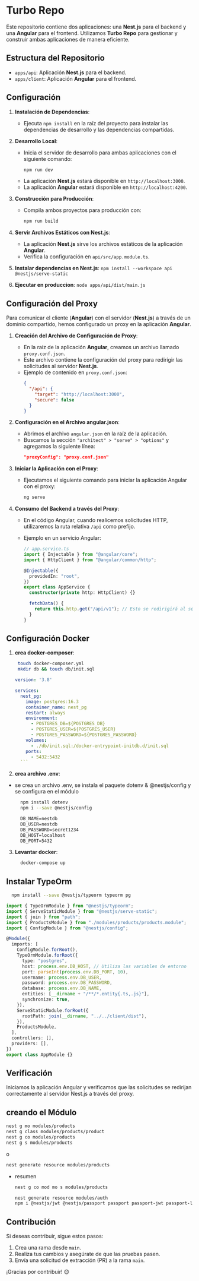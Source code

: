 # Turbo Repo

Este repositorio contiene dos aplicaciones: una **Nest.js** para el backend y una **Angular** para el frontend. Utilizamos **Turbo Repo** para gestionar y construir ambas aplicaciones de manera eficiente.

## Estructura del Repositorio

- `apps/api`: Aplicación **Nest.js** para el backend.
- `apps/client`: Aplicación **Angular** para el frontend.

## Configuración

1. **Instalación de Dependencias**:

   - Ejecuta `npm install` en la raíz del proyecto para instalar las dependencias de desarrollo y las dependencias compartidas.

2. **Desarrollo Local**:

   - Inicia el servidor de desarrollo para ambas aplicaciones con el siguiente comando:
     ```bash
     npm run dev
     ```
   - La aplicación **Nest.js** estará disponible en `http://localhost:3000`.
   - La aplicación **Angular** estará disponible en `http://localhost:4200`.

3. **Construcción para Producción**:

   - Compila ambos proyectos para producción con:
     ```bash
     npm run build
     ```

4. **Servir Archivos Estáticos con Nest.js**:

   - La aplicación **Nest.js** sirve los archivos estáticos de la aplicación **Angular**.
   - Verifica la configuración en `api/src/app.module.ts`.

5. **Instalar dependencias en Nest.js**:
   `npm install --workspace api @nestjs/serve-static`

6. **Ejecutar en produccion**:
   `node apps/api/dist/main.js`

## Configuración del Proxy

Para comunicar el cliente (**Angular**) con el servidor (**Nest.js**) a través de un dominio compartido, hemos configurado un proxy en la aplicación **Angular**.

1. **Creación del Archivo de Configuración de Proxy**:

   - En la raíz de la aplicación **Angular**, creamos un archivo llamado `proxy.conf.json`.
   - Este archivo contiene la configuración del proxy para redirigir las solicitudes al servidor **Nest.js**.
   - Ejemplo de contenido en `proxy.conf.json`:
     ```json
     {
       "/api": {
         "target": "http://localhost:3000",
         "secure": false
       }
     }
     ```

2. **Configuración en el Archivo angular.json**:

   - Abrimos el archivo `angular.json` en la raíz de la aplicación.
   - Buscamos la sección `"architect" > "serve" > "options"` y agregamos la siguiente línea:
     ```json
     "proxyConfig": "proxy.conf.json"
     ```

3. **Iniciar la Aplicación con el Proxy**:

   - Ejecutamos el siguiente comando para iniciar la aplicación Angular con el proxy:
     ```bash
     ng serve
     ```

4. **Consumo del Backend a través del Proxy**:

   - En el código Angular, cuando realicemos solicitudes HTTP, utilizaremos la ruta relativa `/api` como prefijo.
   - Ejemplo en un servicio Angular:

     ```typescript
     // app.service.ts
     import { Injectable } from "@angular/core";
     import { HttpClient } from "@angular/common/http";

     @Injectable({
       providedIn: "root",
     })
     export class AppService {
       constructor(private http: HttpClient) {}

       fetchData() {
         return this.http.get("/api/v1"); // Esto se redirigirá al servidor Nest.js
       }
     }
     ```

## Configuración Docker

1. **crea docker-composer**:

   ```bash
    touch docker-composer.yml
    mkdir db && touch db/init.sql
   ```

   ````yml
   version: '3.8'

   services:
     nest_pg:
       image: postgres:16.3
       container_name: nest_pg
       restart: always
       environment:
         - POSTGRES_DB=${POSTGRES_DB}
         - POSTGRES_USER=${POSTGRES_USER}
         - POSTGRES_PASSWORD=${POSTGRES_PASSWORD}
       volumes:
         - ./db/init.sql:/docker-entrypoint-initdb.d/init.sql
       ports:
         - 5432:5432
     ```

   ````

2. **crea archivo .env**:

- se crea un archivo .env, se instala el paquete dotenv & @nestjs/config y se configura en el módulo

  ```bash
    npm install dotenv
    npm i --save @nestjs/config
  ```

  ```txt
    DB_NAME=nestdb
    DB_USER=nestdb
    DB_PASSWORD=secret1234
    DB_HOST=localhost
    DB_PORT=5432
  ```

3. **Levantar docker**:

   ```bash
     docker-compose up
   ```

<!-- ## Configuración Prisma

1. **Instala Prisma**:

     ```bash
      npm i prisma -D
     ```

2. **Configura Prisma**:

     ```bash
      npx prisma init
     ``` -->

## Instalar TypeOrm

```bash
  npm install --save @nestjs/typeorm typeorm pg
```

```typescript
import { TypeOrmModule } from "@nestjs/typeorm";
import { ServeStaticModule } from "@nestjs/serve-static";
import { join } from "path";
import { ProductsModule } from "./modules/products/products.module";
import { ConfigModule } from "@nestjs/config";

@Module({
  imports: [
    ConfigModule.forRoot(),
    TypeOrmModule.forRoot({
      type: "postgres",
      host: process.env.DB_HOST, // Utiliza las variables de entorno
      port: parseInt(process.env.DB_PORT, 10),
      username: process.env.DB_USER,
      password: process.env.DB_PASSWORD,
      database: process.env.DB_NAME,
      entities: [__dirname + "/**/*.entity{.ts,.js}"],
      synchronize: true,
    }),
    ServeStaticModule.forRoot({
      rootPath: join(__dirname, "../../client/dist"),
    }),
    ProductsModule,
  ],
  controllers: [],
  providers: [],
})
export class AppModule {}
```

## Verificación

Iniciamos la aplicación Angular y verificamos que las solicitudes se redirijan correctamente al servidor Nest.js a través del proxy.

## creando el Módulo

```bash
nest g mo modules/products
nest g class modules/products/product
nest g co modules/products
nest g s modules/products
```

o

```bash
nest generate resource modules/products
```

- resumen

  ```bash
  nest g co mod mo s modules/products
  ```

  ```bash
  nest generate resource modules/auth
  npm i @nestjs/jwt @nestjs/passport passport passport-jwt passport-local
  ```

## Contribución

Si deseas contribuir, sigue estos pasos:

1. Crea una rama desde `main`.
2. Realiza tus cambios y asegúrate de que las pruebas pasen.
3. Envía una solicitud de extracción (PR) a la rama `main`.

¡Gracias por contribuir! 😊
